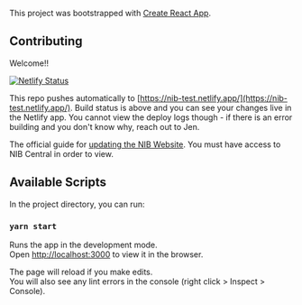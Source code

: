 This project was bootstrapped with [Create React App](https://github.com/facebook/create-react-app).

## Contributing

Welcome!! 

[![Netlify Status](https://api.netlify.com/api/v1/badges/fcb7ad93-5f1c-40cb-928d-16ff674c2a10/deploy-status)](https://app.netlify.com/sites/nib-stage/deploys)

This repo pushes automatically to [https://nib-test.netlify.app/](https://nib-test.netlify.app/). Build status is above and you can see your changes live in the Netlify app. You cannot view the deploy logs though - if there is an error building and you don't know why, reach out to Jen.

The official guide for [updating the NIB Website](https://docs.google.com/document/d/1wJ4Q93xB8GGqvt4Q78D13ggxAFUWZHRlYfnflWBHs8I/edit). You must have access to NIB Central in order to view.

## Available Scripts

In the project directory, you can run:

### `yarn start`

Runs the app in the development mode.<br />
Open [http://localhost:3000](http://localhost:3000) to view it in the browser.

The page will reload if you make edits.<br />
You will also see any lint errors in the console (right click > Inspect > Console).
